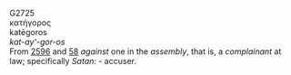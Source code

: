 <body>
  <p>G2725<br>  κατήγορος  <br> katēgoros  <br><i>kat-ay‘-gor-os </i><br>From <a href="g2596.htm">2596</a> and <a href="g0058.htm">58</a>  <i>against</i> one in the <i>assembly</i>, that is, a <i>complainant</i> at law; specifically <i>Satan:</i> - accuser.<br></p>
 </body>